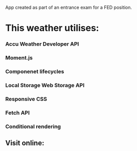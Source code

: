 App created as part of an entrance exam for a FED position.

# This weather utilises:

### Accu Weather Developer API

### Moment.js

### Componenet lifecycles

### Local Storage Web Storage API

### Responsive CSS

### Fetch API

### Conditional rendering

## Visit online:
[Here]:https://lucid-leavitt-875fec.netlify.com/
